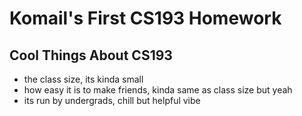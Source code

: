 # Komail's First CS193 Homework

## Cool Things About CS193

- the class size, its kinda small
- how easy it is to make friends, kinda same as class size but yeah
- its run by undergrads, chill but helpful vibe
